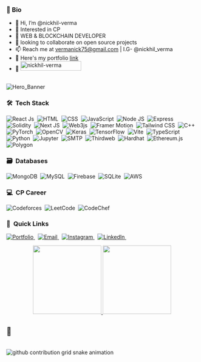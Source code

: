 ### 📝 Bio

 - 👋 Hi, I’m @nickhil-verma  
 - 👀 Interested in CP
 - 🌱 WEB & BLOCKCHAIN DEVELOPER
 - 💞️ looking to collaborate on open source projects  
 - 📫 Reach me at vermanick75@gmail.com | I.G- @nickhil_verma 
 - 🔗 Here's my portfolio <a href="https://nikhilportfolio-india.vercel.app">link</a>
 - 👀 <img src="https://komarev.com/ghpvc/?username=nickhil-verma&label=Profile%20views&color=0047AB&style=plastic?" alt="nickhil-verma" height=25px, width=160px/> 
<br>
<img src="https://i.postimg.cc/kG6nmZGZ/ASK-Banner-Image-Github.png" alt="Hero_Banner">
<br>

### 🛠 &nbsp;Tech Stack

![React Js](https://img.shields.io/badge/react-%2320232a.svg?style=for-the-badge&logo=react&logoColor=%2361DAFB)&nbsp;
![HTML](https://img.shields.io/badge/html-%23E34F26.svg?style=for-the-badge&logo=html5&logoColor=white)&nbsp;
![CSS](https://img.shields.io/badge/css-%231572B6.svg?style=for-the-badge&logo=css3&logoColor=white)&nbsp;
![JavaScript](https://img.shields.io/badge/javascript-%23323330.svg?style=for-the-badge&logo=javascript&logoColor=%23F7DF1E)&nbsp;
![Node JS](https://img.shields.io/badge/node.js-%2343853D.svg?style=for-the-badge&logo=node.js&logoColor=white)&nbsp;
![Express](https://img.shields.io/badge/express-%23000000.svg?style=for-the-badge&logo=express&logoColor=white)&nbsp;
![Solidity](https://img.shields.io/badge/Solidity-%23363636.svg?style=for-the-badge&logo=solidity&logoColor=white)&nbsp;
![Next JS](https://img.shields.io/badge/Next-black?style=for-the-badge&logo=next.js&logoColor=white)&nbsp;
![Web3js](https://img.shields.io/badge/Web3.js-F16822?style=for-the-badge&logo=web3.js&logoColor=white)&nbsp;
![Framer Motion](https://img.shields.io/badge/Framer%20Motion-%23000000.svg?style=for-the-badge&logo=framer&logoColor=blue)&nbsp;
![Tailwind CSS](https://img.shields.io/badge/tailwindcss-%2338B2AC.svg?style=for-the-badge&logo=tailwind-css&logoColor=white)&nbsp;
![C++](https://img.shields.io/badge/c++-%2300599C.svg?style=for-the-badge&logo=c%2B%2B&logoColor=white)&nbsp;
![PyTorch](https://img.shields.io/badge/pytorch-%23EE4C2C.svg?style=for-the-badge&logo=pytorch&logoColor=white)&nbsp;
![OpenCV](https://img.shields.io/badge/opencv-%235C3EE8.svg?style=for-the-badge&logo=opencv&logoColor=white)&nbsp;
![Keras](https://img.shields.io/badge/Keras-%23D00000.svg?style=for-the-badge&logo=keras&logoColor=white)&nbsp;
![TensorFlow](https://img.shields.io/badge/TensorFlow-%23FF6F00.svg?style=for-the-badge&logo=tensorflow&logoColor=white)&nbsp;
![Vite](https://img.shields.io/badge/vite-%23646CFF.svg?style=for-the-badge&logo=vite&logoColor=white)&nbsp;
![TypeScript](https://img.shields.io/badge/typescript-%23007ACC.svg?style=for-the-badge&logo=typescript&logoColor=white)&nbsp;
![Python](https://img.shields.io/badge/python-%233776AB.svg?style=for-the-badge&logo=python&logoColor=white)&nbsp;
![Jupyter](https://img.shields.io/badge/jupyter-%23F37626.svg?style=for-the-badge&logo=jupyter&logoColor=white)&nbsp;
![SMTP](https://img.shields.io/badge/SMTP-%23D44638.svg?style=for-the-badge)&nbsp;
![Thirdweb](https://img.shields.io/badge/thirdweb-%23000000.svg?style=for-the-badge&logo=thirdweb&logoColor=white)&nbsp;
![Hardhat](https://img.shields.io/badge/hardhat-%23F8C74E.svg?style=for-the-badge&logo=ethereum)&nbsp;
![Ethereum.js](https://img.shields.io/badge/ethereum.js-%23363636.svg?style=for-the-badge&logo=ethereum&logoColor=white)&nbsp;
![Polygon](https://img.shields.io/badge/polygon-%23618FCC.svg?style=for-the-badge&logo=polygon&logoColor=white)&nbsp;
<br>

### 🗃 &nbsp;Databases

![MongoDB](https://img.shields.io/badge/MongoDB-%234ea94b.svg?style=for-the-badge&logo=mongodb&logoColor=white)&nbsp;
![MySQL](https://img.shields.io/badge/mysql-%2300f.svg?style=for-the-badge&logo=mysql&logoColor=white)&nbsp;
![Firebase](https://img.shields.io/badge/firebase-%23039BE5.svg?style=for-the-badge&logo=firebase)&nbsp;
![SQLite](https://img.shields.io/badge/sqlite-%2307405e.svg?style=for-the-badge&logo=sqlite&logoColor=white)&nbsp;
![AWS](https://img.shields.io/badge/Amazon_AWS-%23232F3E.svg?style=for-the-badge&logo=amazon-aws&logoColor=white)&nbsp;
<br>
### 💻 &nbsp;CP Career

![Codeforces](https://img.shields.io/badge/Codeforces-%23000000.svg?style=for-the-badge&logo=codeforces&logoColor=%23F87F20)&nbsp;
![LeetCode](https://img.shields.io/badge/LeetCode-%23FFA116.svg?style=for-the-badge&logo=leetcode&logoColor=black)&nbsp;
![CodeChef](https://img.shields.io/badge/CodeChef-%235B4638.svg?style=for-the-badge&logo=codechef&logoColor=white)&nbsp;
<br>
### 🔗 &nbsp;Quick Links
 
  <a href="https://nikhilportfolio-india.vercel.app/#" target="_blank">
    <img src="https://img.shields.io/badge/Portfolio-%23000000.svg?style=for-the-badge" alt="Portfolio" class="bounce" />
  </a>&nbsp;
  <a href="mailto:vermanick75@gmail.com" target="_blank">
    <img src="https://img.shields.io/badge/Email-%23D44638.svg?style=for-the-badge&logo=gmail&logoColor=white" alt="Email" class="bounce delay-1" />
  </a>&nbsp;
  <a href="https://www.instagram.com/nickhil_verma" target="_blank">
    <img src="https://img.shields.io/badge/Instagram-%23E4405F.svg?style=for-the-badge&logo=instagram&logoColor=white" alt="Instagram" class="bounce delay-2" />
  </a>&nbsp;
  <a href="https://www.linkedin.com/in/nikhil-verma-Banglore/" target="_blank">
    <img src="https://img.shields.io/badge/LinkedIn-%230077B5.svg?style=for-the-badge&logo=linkedin&logoColor=white" alt="LinkedIn" class="bounce delay-3" />
  </a>&nbsp;
 

 
<p align="center"> 
	
</p>
<p align="center">
<a href="https://github.com/nickhil-verma">
  <img height="180em" src="https://github-readme-stats-eight-theta.vercel.app/api?username=nickhil-verma&show_icons=true&theme=algolia&include_all_commits=true&count_private=true"/>
  <img height="180em" src="https://github-readme-stats-eight-theta.vercel.app/api/top-langs/?username=nickhil-verma&layout=compact&langs_count=8&theme=algolia"/>
</a>
</p>

## 🐍
  <br>
 <picture>
  <source
    media="(prefers-color-scheme: dark)"
    srcset="https://raw.githubusercontent.com/nickhil-verma/snk/output/github-contribution-grid-snake-dark.svg"
  />
  <source
    media="(prefers-color-scheme: light)"
    srcset="https://raw.githubusercontent.com/nickhil-verma/snk/output/github-contribution-grid-snake.svg"
  />
  <img
    alt="github contribution grid snake animation"
    src="https://raw.githubusercontent.com/nickhil-verma/snk/output/github-contribution-grid-snake.svg"
  />
</picture>

